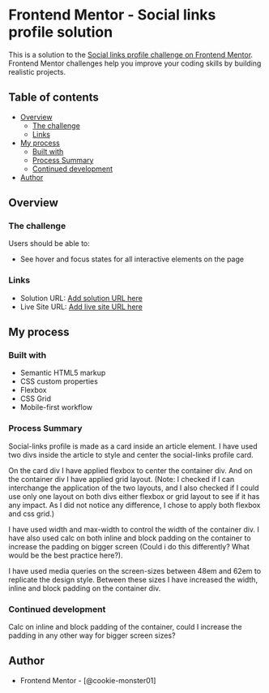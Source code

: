 # Frontend Mentor - Social links profile solution

This is a solution to the [Social links profile challenge on Frontend Mentor](https://www.frontendmentor.io/challenges/social-links-profile-UG32l9m6dQ). Frontend Mentor challenges help you improve your coding skills by building realistic projects. 

## Table of contents

- [Overview](#overview)
  - [The challenge](#the-challenge)
  - [Links](#links)
- [My process](#my-process)
  - [Built with](#built-with)
  - [Process Summary](#process-summary)
  - [Continued development](#continued-development)
- [Author](#author)

## Overview

### The challenge

Users should be able to:

- See hover and focus states for all interactive elements on the page

### Links

- Solution URL: [Add solution URL here](https://your-solution-url.com)
- Live Site URL: [Add live site URL here](https://your-live-site-url.com)

## My process

### Built with

- Semantic HTML5 markup
- CSS custom properties
- Flexbox
- CSS Grid
- Mobile-first workflow


### Process Summary

Social-links profile is made as a card inside an article element. I have used two divs inside the article to style and center the social-links profile card. 

On the card div I have applied flexbox to center the container div. And on the container div I have applied grid layout. 
(Note: I checked if I can interchange the application of the two layouts, and I also checked if I could use only one layout on both divs either flexbox or grid layout to see if it has any impact. As I did not notice any difference, I chose to apply both flexbox and css grid.)

I have used width and max-width to control the width of the container div. I have also used calc on both inline and block padding on the container to increase the padding on bigger screen (Could i do this differently? What would be the best practice here?).  

I have used media queries on the screen-sizes between 48em and 62em to replicate the design style. 
Between these sizes I have increased the width, inline and block padding on the container div. 


### Continued development

Calc on inline and block padding of the container, could I increase the padding in any other way for bigger screen sizes?

## Author
- Frontend Mentor - [@cookie-monster01]

